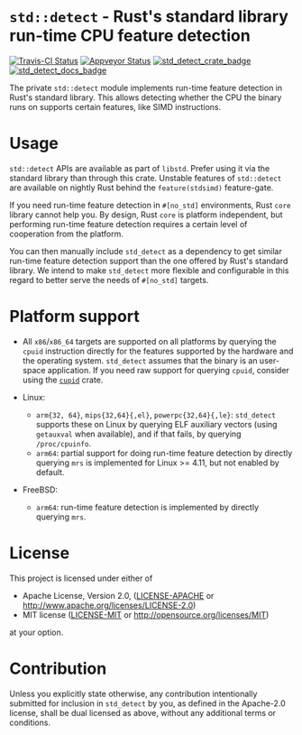 `std::detect` - Rust's standard library run-time CPU feature detection
=======

[![Travis-CI Status]][travis] [![Appveyor Status]][appveyor] [![std_detect_crate_badge]][std_detect_crate_link] [![std_detect_docs_badge]][std_detect_docs_link]


The private `std::detect` module implements run-time feature detection in Rust's
standard library. This allows detecting whether the CPU the binary runs on
supports certain features, like SIMD instructions.

# Usage 

`std::detect` APIs are available as part of `libstd`. Prefer using it via the
standard library than through this crate. Unstable features of `std::detect` are
available on nightly Rust behind the `feature(stdsimd)` feature-gate.

If you need run-time feature detection in `#[no_std]` environments, Rust `core`
library cannot help you. By design, Rust `core` is platform independent, but
performing run-time feature detection requires a certain level of cooperation
from the platform.

You can then manually include `std_detect` as a dependency to get similar
run-time feature detection support than the one offered by Rust's standard
library. We intend to make `std_detect` more flexible and configurable in this
regard to better serve the needs of `#[no_std]` targets. 

# Platform support

* All `x86`/`x86_64` targets are supported on all platforms by querying the
  `cpuid` instruction directly for the features supported by the hardware and
  the operating system. `std_detect` assumes that the binary is an user-space
  application. If you need raw support for querying `cpuid`, consider using the
  [`cupid`](https://crates.io/crates/cupid) crate.
  
* Linux:
  * `arm{32, 64}`, `mips{32,64}{,el}`, `powerpc{32,64}{,le}`: `std_detect`
    supports these on Linux by querying ELF auxiliary vectors (using `getauxval`
    when available), and if that fails, by querying `/proc/cpuinfo`. 
  * `arm64`: partial support for doing run-time feature detection by directly
    querying `mrs` is implemented for Linux >= 4.11, but not enabled by default.

* FreeBSD:
  * `arm64`: run-time feature detection is implemented by directly querying `mrs`.

# License

This project is licensed under either of

 * Apache License, Version 2.0, ([LICENSE-APACHE](LICENSE-APACHE) or
   http://www.apache.org/licenses/LICENSE-2.0)
 * MIT license ([LICENSE-MIT](LICENSE-MIT) or
   http://opensource.org/licenses/MIT)

at your option.

# Contribution

Unless you explicitly state otherwise, any contribution intentionally submitted
for inclusion in `std_detect` by you, as defined in the Apache-2.0 license,
shall be dual licensed as above, without any additional terms or conditions.

[travis]: https://travis-ci.com/rust-lang-nursery/stdsimd
[Travis-CI Status]: https://travis-ci.com/rust-lang-nursery/stdsimd.svg?branch=master
[appveyor]: https://ci.appveyor.com/project/rust-lang-libs/stdsimd/branch/master
[Appveyor Status]: https://ci.appveyor.com/api/projects/status/ix74qhmilpibn00x/branch/master?svg=true
[std_detect_crate_badge]: https://img.shields.io/crates/v/std_detect.svg
[std_detect_crate_link]: https://crates.io/crates/std_detect
[std_detect_docs_badge]: https://docs.rs/std_detect/badge.svg
[std_detect_docs_link]: https://docs.rs/std_detect/

